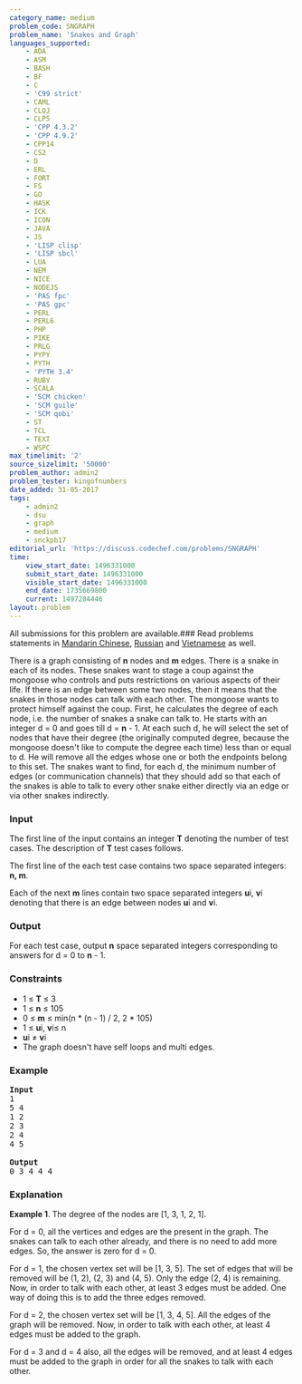 ```yaml
---
category_name: medium
problem_code: SNGRAPH
problem_name: 'Snakes and Graph'
languages_supported:
    - ADA
    - ASM
    - BASH
    - BF
    - C
    - 'C99 strict'
    - CAML
    - CLOJ
    - CLPS
    - 'CPP 4.3.2'
    - 'CPP 4.9.2'
    - CPP14
    - CS2
    - D
    - ERL
    - FORT
    - FS
    - GO
    - HASK
    - ICK
    - ICON
    - JAVA
    - JS
    - 'LISP clisp'
    - 'LISP sbcl'
    - LUA
    - NEM
    - NICE
    - NODEJS
    - 'PAS fpc'
    - 'PAS gpc'
    - PERL
    - PERL6
    - PHP
    - PIKE
    - PRLG
    - PYPY
    - PYTH
    - 'PYTH 3.4'
    - RUBY
    - SCALA
    - 'SCM chicken'
    - 'SCM guile'
    - 'SCM qobi'
    - ST
    - TCL
    - TEXT
    - WSPC
max_timelimit: '2'
source_sizelimit: '50000'
problem_author: admin2
problem_tester: kingofnumbers
date_added: 31-05-2017
tags:
    - admin2
    - dsu
    - graph
    - medium
    - snckpb17
editorial_url: 'https://discuss.codechef.com/problems/SNGRAPH'
time:
    view_start_date: 1496331000
    submit_start_date: 1496331000
    visible_start_date: 1496331000
    end_date: 1735669800
    current: 1497284446
layout: problem
---
```

All submissions for this problem are available.### Read problems statements in [Mandarin Chinese](http://www.codechef.com/download/translated/SNCKPB17/mandarin/SNGRAPH.pdf), [Russian](http://www.codechef.com/download/translated/SNCKPB17/russian/SNGRAPH.pdf) and [Vietnamese](http://www.codechef.com/download/translated/SNCKPB17/vietnamese/SNGRAPH.pdf) as well.

There is a graph consisting of **n** nodes and **m** edges. There is a snake in each of its nodes. These snakes want to stage a coup against the mongoose who controls and puts restrictions on various aspects of their life. If there is an edge between some two nodes, then it means that the snakes in those nodes can talk with each other. The mongoose wants to protect himself against the coup. First, he calculates the degree of each node, i.e. the number of snakes a snake can talk to. He starts with an integer d = 0 and goes till d = **n** - 1. At each such d, he will select the set of nodes that have their degree (the originally computed degree, because the mongoose doesn't like to compute the degree each time) less than or equal to d. He will remove all the edges whose one or both the endpoints belong to this set. The snakes want to find, for each d, the minimum number of edges (or communication channels) that they should add so that each of the snakes is able to talk to every other snake either directly via an edge or via other snakes indirectly.

### Input

The first line of the input contains an integer **T** denoting the number of test cases. The description of **T** test cases follows.

The first line of the each test case contains two space separated integers: **n, m**.

Each of the next **m** lines contain two space separated integers **u**i, **v**i denoting that there is an edge between nodes **u**i and **v**i.

### Output

For each test case, output **n** space separated integers corresponding to answers for d = 0 to **n** - 1.

### Constraints

- 1 ≤ **T** ≤ 3
- 1 ≤ **n** ≤ 105
- 0 ≤ **m** ≤ min(n \* (n - 1) / 2, 2 \* 105)
- 1 ≤ **u**i, **v**i≤ n
- **u**i ≠ **v**i
- The graph doesn't have self loops and multi edges.

### Example

<pre>
<b>Input</b>
1
5 4
1 2
2 3
2 4
4 5

<b>Output</b>
0 3 4 4 4
</pre>
### Explanation

**Example 1**. The degree of the nodes are \[1, 3, 1, 2, 1\].

For d = 0, all the vertices and edges are the present in the graph. The snakes can talk to each other already, and there is no need to add more edges. So, the answer is zero for d = 0.

For d = 1, the chosen vertex set will be \[1, 3, 5\]. The set of edges that will be removed will be (1, 2), (2, 3) and (4, 5). Only the edge (2, 4) is remaining. Now, in order to talk with each other, at least 3 edges must be added. One way of doing this is to add the three edges removed.

For d = 2, the chosen vertex set will be \[1, 3, 4, 5\]. All the edges of the graph will be removed. Now, in order to talk with each other, at least 4 edges must be added to the graph.

For d = 3 and d = 4 also, all the edges will be removed, and at least 4 edges must be added to the graph in order for all the snakes to talk with each other.
